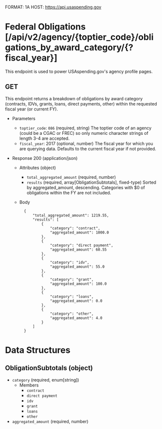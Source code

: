 FORMAT: 1A
HOST: https://api.usaspending.gov

# Federal Obligations [/api/v2/agency/{toptier_code}/obligations_by_award_category/{?fiscal_year}]

This endpoint is used to power USAspending.gov's agency profile pages.

## GET

This endpoint returns a breakdown of obligations by award category (contracts, IDVs, grants, loans, direct payments, other) within the requested fiscal year (or current FY).

+ Parameters
    + `toptier_code`: `086` (required, string)
        The toptier code of an agency (could be a CGAC or FREC) so only numeric character strings of length 3-4 are accepted.
    + `fiscal_year`: 2017 (optional, number)
        The fiscal year for which you are querying data. Defaults to the current fiscal year if not provided.
        
+ Response 200 (application/json)
    + Attributes (object)
        + `total_aggregated_amount` (required, number)
        + `results` (required, array[ObligationSubtotals], fixed-type)
            Sorted by aggregated_amount, descending. Categories with $0 of obligations within the FY are not included.

    + Body

            {
                "total_aggregated_amount": 1219.55,
                "results": [
                    {
                        "category": "contract",
                        "aggregated_amount": 1000.0
                    },
                    {
                        "category": "direct payment",
                        "aggregated_amount": 60.55
                    },
                    {
                        "category": "idv",
                        "aggregated_amount": 55.0
                    },
                    {
                        "category": "grant",
                        "aggregated_amount": 100.0
                    },
                    {
                        "category": "loans",
                        "aggregated_amount": 0.0
                    },
                    {
                        "category": "other",
                        "aggregated_amount": 4.0
                    }
                ]
            }

# Data Structures

## ObligationSubtotals (object)
+ `category` (required, enum[string])
    + Members
        + `contract`
        + `direct payment`
        + `idv`
        + `grant`
        + `loans`
        + `other`
+ `aggregated_amount` (required, number)
